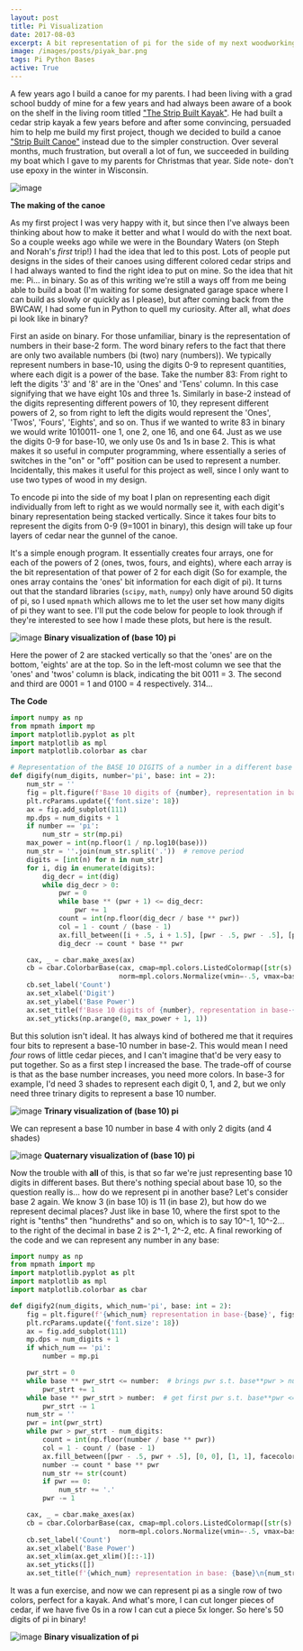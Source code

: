 ```yaml
---
layout: post
title: Pi Visualization
date: 2017-08-03
excerpt: A bit representation of pi for the side of my next woodworking project.
image: /images/posts/piyak_bar.png
tags: Pi Python Bases
active: True
---
```


A few years ago I build a canoe for my parents. I had been living with a grad school buddy of mine for a few years and had always been aware of a book on the shelf in the living room titled ["The Strip Built Kayak"](https://www.amazon.com/Strip-Built-Sea-Kayak-Rugged-Beautiful/dp/007057989X/ref=sr_1_1?s=books&ie=UTF8&qid=1501772261&sr=1-1&keywords=strip+kayak). He had built a cedar strip kayak a few years before and after some convincing, persuaded him to help me build my first project, though we decided to build a canoe ["Strip Built Canoe"](https://www.amazon.com/Strip-Built-Canoe-beautiful-lightweight/dp/1419660780) instead due to the simpler construction. Over several months, much frustration, but overall a lot of fun, we succeeded in building my boat which I gave to my parents for Christmas that year. Side note- don't use epoxy in the winter in Wisconsin.

![image](/images/posts/piyak_canoe_collage.png)

**The making of the canoe**

As my first project I was very happy with it, but since then I've always been thinking about how to make it better and what I would do with the next boat. So a couple weeks ago while we were in the Boundary Waters (on Steph and Norah's *first* trip!) I had the idea that led to this post. Lots of people put designs in the sides of their canoes using different colored cedar strips and I had always wanted to find the right idea to put on mine. So the idea that hit me: Pi... in binary. So as of this writing we're still a ways off from me being able to build a boat (I'm waiting for some designated garage space where I can build as slowly or quickly as I please), but after coming back from the BWCAW, I had some fun in Python to quell my curiosity. After all, what *does* pi look like in binary?

First an aside on binary. For those unfamiliar, binary is the representation of numbers in their base-2 form. The word binary refers to the fact that there are only two available numbers (bi (two) nary (numbers)). We typically represent numbers in base-10, using the digits 0-9 to represent quantities, where each digit is a power of the base. Take the number 83: From right to left the digits '3' and '8' are in the 'Ones' and 'Tens' column. In this case signifying that we have eight 10s and three 1s. Similarly in base-2 instead of the digits representing different powers of 10, they represent different powers of 2, so from right to left the digits would represent the 'Ones', 'Twos', 'Fours', 'Eights', and so on. Thus if we wanted to write 83 in binary we would write 1010011- one 1, one 2, one 16, and one 64. Just as we use the digits 0-9 for base-10, we only use 0s and 1s in base 2. This is what makes it so useful in computer programming, where essentially a series of switches in the "on" or "off" position can be used to represent a number. Incidentally, this makes it useful for this project as well, since I only want to use two types of wood in my design.

To encode pi into the side of my boat I plan on representing each digit individually from left to right as we would normally see it, with each digit's binary representation being stacked vertically. Since it takes four bits to represent the digits from 0-9 (9=1001 in binary), this design will take up four layers of cedar near the gunnel of the canoe.

It's a simple enough program. It essentially creates four arrays, one for each of the powers of 2 (ones, twos, fours, and eights), where each array is the bit representation of that power of 2 for each digit (So for example, the ones array contains the 'ones' bit information for each digit of pi). It turns out that the standard libraries (`scipy`, `math`, `numpy`) only have around 50 digits of pi, so I used `mpmath` which allows me to let the user set how many digits of pi they want to see. I'll put the code below for people to look through if they're interested to see how I made these plots, but here is the result.

![image](/images/posts/piyak_b10b2.png)
**Binary visualization of (base 10) pi**

Here the power of 2 are stacked vertically so that the 'ones' are on the bottom, 'eights' are at the top. So in the left-most column we see that the 'ones' and 'twos' column is black, indicating the bit 0011 = 3. The second and third are 0001 = 1 and 0100 = 4 respectively. 314...

**The Code**

```py
import numpy as np
from mpmath import mp
import matplotlib.pyplot as plt
import matplotlib as mpl
import matplotlib.colorbar as cbar

# Representation of the BASE 10 DIGITS of a number in a different base
def digify(num_digits, number='pi', base: int = 2):
    num_str = ''
    fig = plt.figure(f'Base 10 digits of {number}, representation in base-{base}', figsize=(25, 6))
    plt.rcParams.update({'font.size': 18})
    ax = fig.add_subplot(111)
    mp.dps = num_digits + 1
    if number == 'pi':
        num_str = str(mp.pi)
    max_power = int(np.floor(1 / np.log10(base)))
    num_str = ''.join(num_str.split('.'))  # remove period
    digits = [int(n) for n in num_str]
    for i, dig in enumerate(digits):
        dig_decr = int(dig)
        while dig_decr > 0:
            pwr = 0
            while base ** (pwr + 1) <= dig_decr:
                pwr += 1
            count = int(np.floor(dig_decr / base ** pwr))
            col = 1 - count / (base - 1)
            ax.fill_between([i + .5, i + 1.5], [pwr - .5, pwr - .5], [pwr + .5, pwr + .5], facecolor=str(col))
            dig_decr -= count * base ** pwr

    cax, _ = cbar.make_axes(ax)
    cb = cbar.ColorbarBase(cax, cmap=mpl.colors.ListedColormap([str(s) for s in np.linspace(1, 0, num=base)]),
                           norm=mpl.colors.Normalize(vmin=-.5, vmax=base - .5), ticks=np.arange(base))
    cb.set_label('Count')
    ax.set_xlabel('Digit')
    ax.set_ylabel('Base Power')
    ax.set_title(f'Base 10 digits of {number}, representation in base-{base}')
    ax.set_yticks(np.arange(0, max_power + 1, 1))
```

But this solution isn't ideal. It has always kind of bothered me that it requires four bits to represent a base-10 number in base-2. This would mean I need *four* rows of little cedar pieces, and I can't imagine that'd be very easy to put together. So as a first step I increased the base. The trade-off of course is that as the base number increases, you need more colors. In base-3 for example, I'd need 3 shades to represent each digit 0, 1, and 2, but we only need three trinary digits to represent a base 10 number.

![image](/images/posts/piyak_b10b3.png)
**Trinary visualization of (base 10) pi**

We can represent a base 10 number in base 4 with only 2 digits (and 4 shades)

![image](/images/posts/piyak_b10b4.png)
**Quaternary visualization of (base 10) pi**


Now the trouble with **all** of this, is that so far we're just representing base 10 digits in different bases. But there's nothing special about base 10, so the question really is... how do we represent pi in another base?
Let's consider base 2 again. We know 3 (in base 10) is 11 (in base 2), but how do we represent decimal places? Just like in base 10, where the first spot to the right is "tenths" then "hundreths" and so on, which is to say 10^-1, 10^-2... to the right of the decimal in base 2 is 2^-1, 2^-2, etc.
A final reworking of the code and we can represent any number in any base:
```py
import numpy as np
from mpmath import mp
import matplotlib.pyplot as plt
import matplotlib as mpl
import matplotlib.colorbar as cbar

def digify2(num_digits, which_num='pi', base: int = 2):
    fig = plt.figure(f'{which_num} representation in base-{base}', figsize=(25, 6))
    plt.rcParams.update({'font.size': 18})
    ax = fig.add_subplot(111)
    mp.dps = num_digits + 1
    if which_num == 'pi':
        number = mp.pi

    pwr_strt = 0
    while base ** pwr_strt <= number:  # brings pwr s.t. base**pwr > number
        pwr_strt += 1
    while base ** pwr_strt > number:  # get first pwr s.t. base**pwr <= number
        pwr_strt -= 1
    num_str = ''
    pwr = int(pwr_strt)
    while pwr > pwr_strt - num_digits:
        count = int(np.floor(number / base ** pwr))
        col = 1 - count / (base - 1)
        ax.fill_between([pwr - .5, pwr + .5], [0, 0], [1, 1], facecolor=str(col))
        number -= count * base ** pwr
        num_str += str(count)
        if pwr == 0:
            num_str += '.'
        pwr -= 1

    cax, _ = cbar.make_axes(ax)
    cb = cbar.ColorbarBase(cax, cmap=mpl.colors.ListedColormap([str(s) for s in np.linspace(1, 0, num=base)]),
                           norm=mpl.colors.Normalize(vmin=-.5, vmax=base - .5), ticks=np.arange(base))
    cb.set_label('Count')
    ax.set_xlabel('Base Power')
    ax.set_xlim(ax.get_xlim()[::-1])
    ax.set_yticks([])
    ax.set_title(f'{which_num} representation in base: {base}\n{num_str}')
```
It was a fun exercise, and now we can represent pi as a single row of two colors, perfect for a kayak. And what's more, I can cut longer pieces of cedar, if we have five 0s in a row I can cut a piece 5x longer. So here's 50 digits of pi in binary!

![image](/images/posts/piyak_base2.png)
**Binary visualization of pi**
